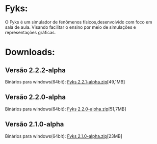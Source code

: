 # Fyks:
O Fyks é um simulador de fenômenos físicos,desenvolvido com foco em sala de aula. Visando facilitar o ensino por meio de simulações e representações gráficas.
# Downloads:

## Versão 2.2.2-alpha
Binários para windows(64bit): <a href="https://github.com/Rabbithy/Fyks/releases/download/v2.2.1-alpha/Fyks.v2.2.1-alpha.win_64bit.zip">Fyks 2.2.1-alpha.zip</a>[49,1MB]
## Versão 2.2.0-alpha
Binários para windows(64bit): <a href="https://github.com/Rabbithy/Fyks/releases/download/v2.2.0-alpha/Fyks.2.2.0-alpha.zip">Fyks 2.2.0-alpha.zip</a>[51,7MB]
## Versão 2.1.0-alpha
Binários para windows(64bit): <a href="https://github.com/Rabbithy/Fyks/releases/download/v2.1.0-alpha/Fyks_win_64bit.zip">Fyks 2.1.0-alpha.zip</a>[23MB]
